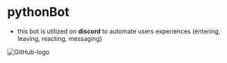 # pythonBot
- this bot is utilized on **discord** to automate users experiences
(entering, leaving, reacting, messaging)

![GitHub-logo](https://github.com/Tsai-Anthony/pythonBot/assets/116094020/c085dde0-b164-43c0-afe1-0bd39067ed74)
